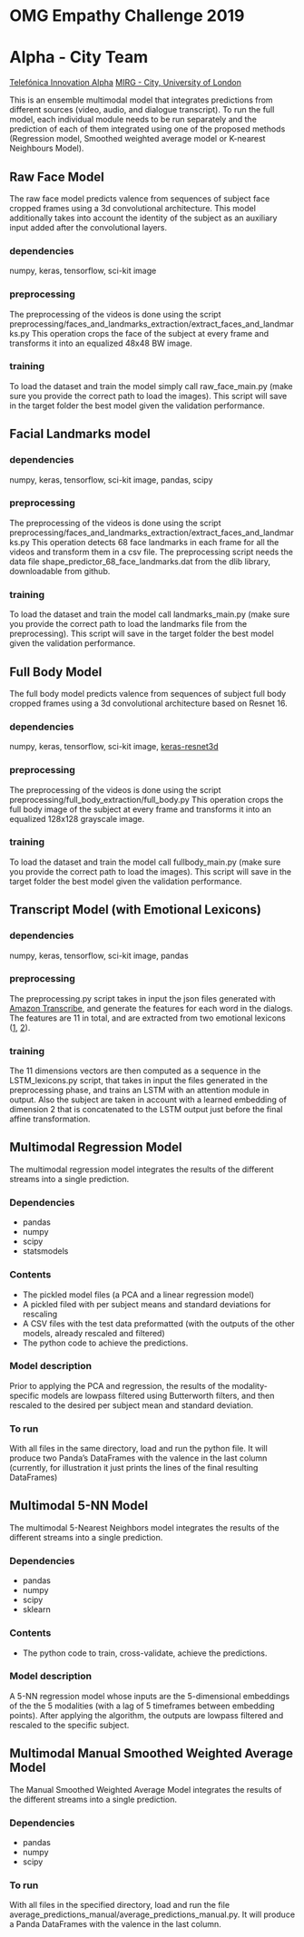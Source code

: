 # OMG Empathy Challenge 2019
# Alpha - City Team

[Telefónica Innovation Alpha](https://www.alpha.company/)
[MIRG - City, University of London](https://mirg.city.ac.uk/)


This is an ensemble multimodal model that integrates predictions from different sources (video, audio, and dialogue transcript). To run the full model, each individual module needs to be run separately and the prediction of each of them integrated using one of the proposed methods (Regression model, Smoothed weighted average model or K-nearest Neighbours Model).


## Raw Face Model

The raw face model predicts valence from sequences of subject face cropped frames using a 3d convolutional architecture. This model additionally takes into account the identity of the subject as an auxiliary input added after the convolutional layers.

### dependencies

numpy, keras, tensorflow, sci-kit image 
 

### preprocessing

The preprocessing of the videos is done using the script preprocessing/faces_and_landmarks_extraction/extract_faces_and_landmarks.py
This operation crops the face of the subject at every frame and transforms it into an equalized 48x48 BW image.


### training

To load the dataset and train the model simply call raw_face_main.py (make sure you provide the correct path to load the images). This script will save in the target folder the best model given the validation performance.


## Facial Landmarks model

### dependencies
numpy, keras, tensorflow, sci-kit image, pandas, scipy

### preprocessing
The preprocessing of the videos is done using the script preprocessing/faces_and_landmarks_extraction/extract_faces_and_landmarks.py
This operation detects 68 face landmarks in each frame for all the videos and transform them in a csv file. The preprocessing script needs the data file shape_predictor_68_face_landmarks.dat from the dlib library, downloadable from github.

### training
To load the dataset and train the model call landmarks_main.py (make sure you provide the correct path to load the landmarks file from the preprocessing). This script will save in the target folder the best model given the validation performance.

## Full Body Model

The full body model predicts valence from sequences of subject full body cropped frames using a 3d convolutional architecture based on Resnet 16.

### dependencies

numpy, keras, tensorflow, sci-kit image, [keras-resnet3d](https://github.com/JihongJu/keras-resnet3d)

### preprocessing

The preprocessing of the videos is done using the script preprocessing/full_body_extraction/full_body.py
This operation crops the full body image of the subject at every frame and transforms it into an equalized 128x128 grayscale image.

### training

To load the dataset and train the model call fullbody_main.py (make sure you provide the correct path to load the images). This script will save in the target folder the best model given the validation performance.


## Transcript Model (with Emotional Lexicons)

### dependencies
numpy, keras, tensorflow, sci-kit image, pandas

### preprocessing
The preprocessing.py script takes in input the json files generated with [Amazon Transcribe](https://aws.amazon.com/transcribe/), and generate the features for each word in the dialogs. The features are 11 in total, and are extracted from two emotional lexicons ([1](), [2](https://github.com/marcoguerini/DepecheMood/releases)). 

### training
The 11 dimensions vectors are then computed as a sequence in the LSTM_lexicons.py script, that takes in input the files generated in the preprocessing phase, and trains an LSTM with an attention module in output. Also the subject are taken in account with a learned embedding of dimension 2 that is concatenated to the LSTM output just before the final affine transformation. 

## Multimodal Regression Model

The multimodal regression model integrates the results of the different streams into a single prediction.

### Dependencies
-	pandas
-	numpy
-	scipy
-	statsmodels

### Contents
-	The pickled model files (a PCA and a linear regression model)
-	A pickled filed with per subject means and standard deviations for rescaling
-	A CSV files with the test data preformatted (with the outputs of the other models, already rescaled and filtered)
-	The python code to achieve the predictions.

### Model description
Prior to applying the PCA and regression, the results of the modality-specific models are lowpass filtered using Butterworth filters, and then rescaled to the desired per subject mean and standard deviation.

### To run
With all files in the same directory, load and run the python file. It will produce two Panda’s DataFrames with the valence in the last column (currently, for illustration it just prints the lines of the final resulting DataFrames)

## Multimodal 5-NN Model

The multimodal 5-Nearest Neighbors model integrates the results of the different streams into a single prediction.

### Dependencies
-	pandas
-	numpy
-	scipy
-	sklearn

### Contents
-	The python code to train, cross-validate, achieve the predictions.

### Model description
A 5-NN regression model whose inputs are the 5-dimensional embeddings of the the 5 modalities (with a lag of 5 timeframes between embedding points). After applying the algorithm, the outputs are lowpass filtered and rescaled to the specific subject.


## Multimodal Manual Smoothed Weighted Average Model

The Manual Smoothed Weighted Average Model integrates the results of the different streams into a single prediction.

### Dependencies
-	pandas
-	numpy
-	scipy

### To run
With all files in the specified directory, load and run the file average_predictions_manual/average_predictions_manual.py. It will produce a Panda DataFrames with the valence in the last column.


